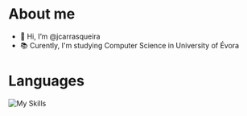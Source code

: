 # About me
- 👋 Hi, I’m @jcarrasqueira
- 📚 Curently, I'm studying Computer Science in University of Évora 

# Languages
![My Skills](https://skills.thijs.gg/icons?i=c,java,py,js,html,css,postgres,markdown,latex)